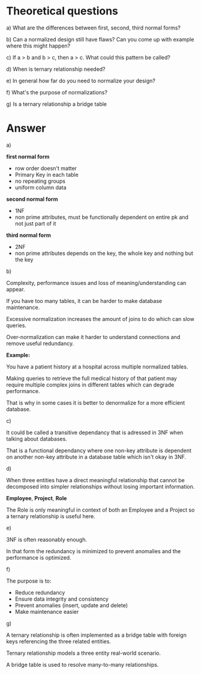 # Theoretical questions
a) What are the differences between first, second, third normal forms?

b) Can a normalized design still have flaws? Can you come up with example where this might happen?

c) If a > b and b > c, then a > c. What could this pattern be called?

d) When is ternary relationship needed?

e) In general how far do you need to normalize your design?

f) What's the purpose of normalizations?

g) Is a ternary relationship a bridge table

# Answer

a) 

**first normal form**
- row order doesn't matter
- Primary Key in each table
- no repeating groups
- uniform column data

**second normal form**
- 1NF
- non prime attributes, must be functionally dependent on entire pk and not just part of it

**third normal form**
- 2NF
- non prime attributes depends on the key, the whole key and nothing but the key

b) 

Complexity, performance issues and loss of meaning/understanding can appear.

If you have too many tables, it can be harder to make database maintenance.

Excessive normalization increases the amount of joins to do which can slow queries.

Over-normalization can make it harder to understand connections and remove useful redundancy.

**Example:** 

You have a patient history at a hospital across multiple normalized tables.

Making queries to retrieve the full medical history of that patient may require multiple complex joins in different tables which can degrade performance.

That is why in some cases it is better to denormalize for a more efficient database.

c)

It could be called a transitive dependancy that is adressed in 3NF when talking about databases.

That is a functional dependancy where one non-key attribute is dependent on another non-key attribute in a database table which isn't okay in 3NF.

d)

When three entities have a direct meaningful relationship that cannot be decomposed into simpler relationships without losing important information.

**Employee**, **Project**, **Role**

The Role is only meaningful in context of both an Employee and a Project so a ternary relationship is useful here.

e)

3NF is often reasonably enough.

In that form the redundancy is minimized to prevent anomalies and the performance is optimized.

f)

The purpose is to:

- Reduce redundancy
- Ensure data integrity and consistency
- Prevent anomalies (insert, update and delete)
- Make maintenance easier

g)

A ternary relationship is often implemented as a bridge table with foreign keys referencing the three related entities.

Ternary relationship models a three entity real-world scenario.

A bridge table is used to resolve many-to-many relationships.